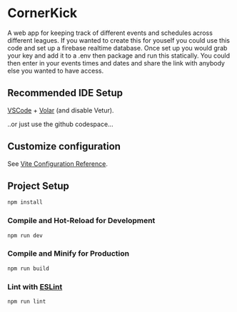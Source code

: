 # CornerKick

A web app for keeping track of different events and schedules across different leagues. If you wanted to create this for youself you could use this code and set up a firebase realtime database. Once set up you would grab your key and add it to a .env then package and run this statically. You could then enter in your events times and dates and share the link with anybody else you wanted to have access.

## Recommended IDE Setup

[VSCode](https://code.visualstudio.com/) + [Volar](https://marketplace.visualstudio.com/items?itemName=Vue.volar) (and disable Vetur).


..or just use the github codespace...
## Customize configuration

See [Vite Configuration Reference](https://vite.dev/config/).

## Project Setup

```sh
npm install
```

### Compile and Hot-Reload for Development

```sh
npm run dev
```

### Compile and Minify for Production

```sh
npm run build
```

### Lint with [ESLint](https://eslint.org/)

```sh
npm run lint
```
